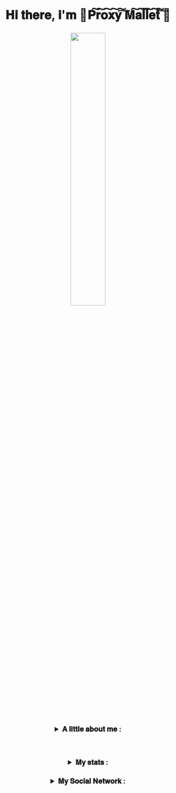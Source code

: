 <html>
  
<header>
  
<h1 align = "center">𝐇𝐢 𝐭𝐡𝐞𝐫𝐞, 𝐢'𝐦 🔻𝐏͠𝐫͠𝐨͠𝐱͠𝐲͠ ͠𝐌͠𝐚͠𝐥͠𝐥͠𝐞͠𝐭͠ ͠🔻</h1>
<h3 align = "center"><img src="https://avatars.githubusercontent.com/u/90175549?v=4", width = 40%%, height = 40%></31>
  
<h3 align = "center">
  <details>
    <summary>𝐀 𝐥𝐢𝐭𝐭𝐥𝐞 𝐚𝐛𝐨𝐮𝐭 𝐦𝐞 :</summary>
    <br>𝐈 𝐰𝐚𝐭𝐜𝐡𝐞𝐝 𝟖𝟔 𝐚𝐧𝐢𝐦𝐞</br>
    <br>𝐂𝐨𝐝𝐞 𝐢𝐧 𝐥𝐚𝐧𝐠𝐮𝐚𝐠𝐞𝐬 : 𝐏𝐲𝐭𝐡𝐨𝐧</br>
  </details>
</h3>
  
</header>

<body>
  
<h3 align = "center">
  <details>
    <summary>𝐌𝐲 𝐬𝐭𝐚𝐭𝐬 :</summary>
    <img src = "https://github-profile-trophy.vercel.app/?username=Proxy1Mallet">
    <img src = "https://github-readme-streak-stats.herokuapp.com/?user=Proxy1Mallet">
  </details>
</h3>
  
<h3 align = "center">
  <details>
    <summary>𝐌𝐲 𝐒𝐨𝐜𝐢𝐚𝐥 𝐍𝐞𝐭𝐰𝐨𝐫𝐤 :</summary>
    <a href = "https://vk.com/Proxy1Mallet" target="_blank">
    <img src = "https://img.shields.io/badge/𝐕𝐊-2CA5E0?style=for-the-badge&logo=vk&logoColor=white">
    <a href = "https://t.me/Proxy1Mallet" target="_blank">
    <img src = "https://img.shields.io/badge/𝐓𝐄𝐋𝐄𝐆𝐑𝐀𝐌-2CA5E0?style=for-the-badge&logo=tg&logoColor=white">
  </details>
</h3>
  
</body>
  
</html>
